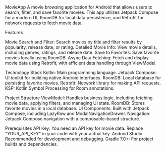MovieApp
A movie browsing application for Android that allows users to search, filter, and save favorite movies. This app utilizes Jetpack Compose for a modern UI, RoomDB for local data persistence, and Retrofit for network requests to fetch movie data.

Features

Movie Search and Filter: Search movies by title and filter results by popularity, release date, or rating.
Detailed Movie Info: View movie details, including genres, ratings, and release date.
Save to Favorites: Save favorite movies locally using RoomDB.
Async Data Fetching: Fetch and display movie data using Retrofit, with efficient data handling through ViewModel.


Technology Stack
Kotlin: Main programming language.
Jetpack Compose: UI toolkit for building native Android interfaces.
RoomDB: Local database for persisting favorite movies.
Retrofit: Network library for making API requests.
KSP: Kotlin Symbol Processing for Room annotations.


Project Structure
ViewModel: Handles business logic, including fetching movie data, applying filters, and managing UI state.
RoomDB: Stores favorite movies in a local database.
UI Components: Built with Jetpack Compose, including LazyRow and ModalNavigationDrawer.
Navigation: Jetpack Compose navigation with a composable-based structure.


Prerequisites
API Key: You need an API key for movie data. Replace "YOUR_API_KEY" in your code with your actual key.
Android Studio: Recommended for development and debugging.
Gradle 7.0+: For project builds and dependencies.
